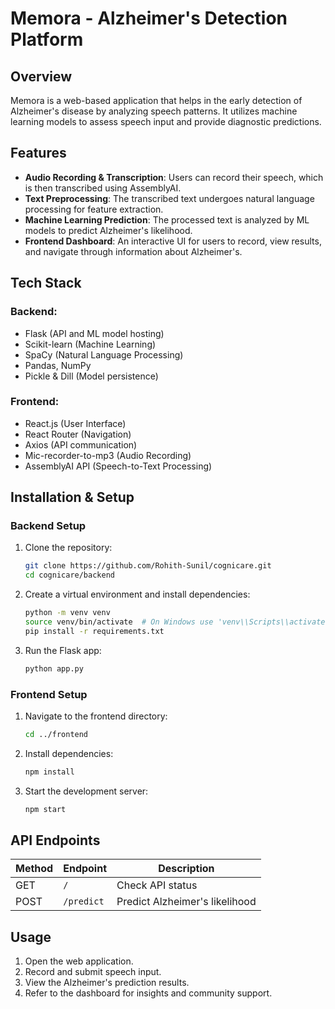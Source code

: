 # Memora - Alzheimer's Detection Platform

## Overview
Memora is a web-based application that helps in the early detection of Alzheimer's disease by analyzing speech patterns. It utilizes machine learning models to assess speech input and provide diagnostic predictions.

## Features
- **Audio Recording & Transcription**: Users can record their speech, which is then transcribed using AssemblyAI.
- **Text Preprocessing**: The transcribed text undergoes natural language processing for feature extraction.
- **Machine Learning Prediction**: The processed text is analyzed by ML models to predict Alzheimer's likelihood.
- **Frontend Dashboard**: An interactive UI for users to record, view results, and navigate through information about Alzheimer's.

## Tech Stack
### Backend:
- Flask (API and ML model hosting)
- Scikit-learn (Machine Learning)
- SpaCy (Natural Language Processing)
- Pandas, NumPy
- Pickle & Dill (Model persistence)

### Frontend:
- React.js (User Interface)
- React Router (Navigation)
- Axios (API communication)
- Mic-recorder-to-mp3 (Audio Recording)
- AssemblyAI API (Speech-to-Text Processing)

## Installation & Setup
### Backend Setup
1. Clone the repository:
   ```sh
   git clone https://github.com/Rohith-Sunil/cognicare.git
   cd cognicare/backend
   ```
2. Create a virtual environment and install dependencies:
   ```sh
   python -m venv venv
   source venv/bin/activate  # On Windows use 'venv\\Scripts\\activate'
   pip install -r requirements.txt
   ```
3. Run the Flask app:
   ```sh
   python app.py
   ```

### Frontend Setup
1. Navigate to the frontend directory:
   ```sh
   cd ../frontend
   ```
2. Install dependencies:
   ```sh
   npm install
   ```
3. Start the development server:
   ```sh
   npm start
   ```

## API Endpoints
| Method | Endpoint      | Description                        |
|--------|-------------|--------------------------------|
| GET    | `/`         | Check API status               |
| POST   | `/predict`  | Predict Alzheimer's likelihood |

## Usage
1. Open the web application.
2. Record and submit speech input.
3. View the Alzheimer's prediction results.
4. Refer to the dashboard for insights and community support.
